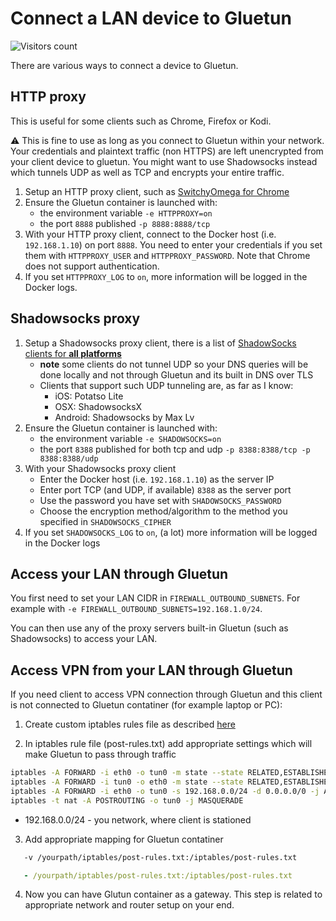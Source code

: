 # Connect a LAN device to Gluetun

![Visitors count](https://visitor-badge.laobi.icu/badge?page_id=gluetun.setup.connect-to-gluetun)

There are various ways to connect a device to Gluetun.

## HTTP proxy

This is useful for some clients such as Chrome, Firefox or Kodi.

⚠️ This is fine to use as long as you connect to Gluetun within your network. Your credentials and plaintext traffic (non HTTPS) are left unencrypted from your client device to gluetun. You might want to use Shadowsocks instead which tunnels UDP as well as TCP and encrypts your entire traffic.

1. Setup an HTTP proxy client, such as [SwitchyOmega for Chrome](https://chrome.google.com/webstore/detail/proxy-switchyomega/padekgcemlokbadohgkifijomclgjgif?hl=en)
1. Ensure the Gluetun container is launched with:
    - the environment variable `-e HTTPPROXY=on`
    - the port `8888` published `-p 8888:8888/tcp`
1. With your HTTP proxy client, connect to the Docker host (i.e. `192.168.1.10`) on port `8888`. You need to enter your credentials if you set them with `HTTPPROXY_USER` and `HTTPPROXY_PASSWORD`. Note that Chrome does not support authentication.
1. If you set `HTTPPROXY_LOG` to `on`, more information will be logged in the Docker logs.

## Shadowsocks proxy

1. Setup a Shadowsocks proxy client, there is a list of [ShadowSocks clients for **all platforms**](https://shadowsocks.org/doc/getting-started.html#getting-started)
    - **note** some clients do not tunnel UDP so your DNS queries will be done locally and not through Gluetun and its built in DNS over TLS
    - Clients that support such UDP tunneling are, as far as I know:
        - iOS: Potatso Lite
        - OSX: ShadowsocksX
        - Android: Shadowsocks by Max Lv
1. Ensure the Gluetun container is launched with:
    - the environment variable `-e SHADOWSOCKS=on`
    - the port `8388` published for both tcp and udp `-p 8388:8388/tcp -p 8388:8388/udp`
1. With your Shadowsocks proxy client
    - Enter the Docker host (i.e. `192.168.1.10`) as the server IP
    - Enter port TCP (and UDP, if available) `8388` as the server port
    - Use the password you have set with `SHADOWSOCKS_PASSWORD`
    - Choose the encryption method/algorithm to the method you specified in `SHADOWSOCKS_CIPHER`
1. If you set `SHADOWSOCKS_LOG` to `on`, (a lot) more information will be logged in the Docker logs

## Access your LAN through Gluetun

You first need to set your LAN CIDR in `FIREWALL_OUTBOUND_SUBNETS`.
For example with `-e FIREWALL_OUTBOUND_SUBNETS=192.168.1.0/24`.

You can then use any of the proxy servers built-in Gluetun (such as Shadowsocks) to access your LAN.


## Access VPN from your LAN through Gluetun

If you need client to access VPN connection through Gluetun and this client is not connected to Gluetun contatiner (for example laptop or PC):

1. Create custom iptables rules file as described [here](https://github.com/qdm12/gluetun-wiki/blob/719e1a0bf7cc65391123f3f85427b8cde417c059/setup/options/firewall.md?plain=1#L7)

2. In iptables rule file (post-rules.txt) add appropriate settings which will make Gluetun to pass through traffic 
```sh
iptables -A FORWARD -i eth0 -o tun0 -m state --state RELATED,ESTABLISHED -j ACCEPT
iptables -A FORWARD -i tun0 -o eth0 -m state --state RELATED,ESTABLISHED -j ACCEPT
iptables -A FORWARD -i eth0 -o tun0 -s 192.168.0.0/24 -d 0.0.0.0/0 -j ACCEPT
iptables -t nat -A POSTROUTING -o tun0 -j MASQUERADE
```
* 192.168.0.0/24 - you network, where client is stationed

3. Add appropriate mapping for Gluetun contatiner
```sh
   -v /yourpath/iptables/post-rules.txt:/iptables/post-rules.txt
```
```yml
   - /yourpath/iptables/post-rules.txt:/iptables/post-rules.txt
```

4. Now you can have Glutun container as a gateway. This step is related to appropriate network and router setup on your end.
